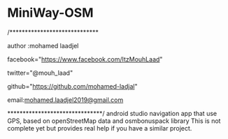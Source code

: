 # MiniWay-OSM
/*****************************

author :mohamed laadjel

facebook="https://www.facebook.com/ItzMouhLaad"

twitter="@mouh_laad"

github="https://github.com/mohamed-ladjal"

email:mohamed.laadjel2019@gmail.com

*******************************/
android studio navigation app that use GPS, based on openStreetMap data and osmbonuspack library
This is not complete yet but provides real help if you have a similar project.
